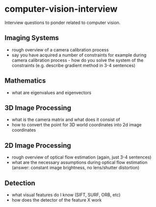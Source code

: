 # computer-vision-interview
Interview questions to ponder related to computer vision.

## Imaging Systems

* rough overview of a camera calibration process
* say you have acquired a number of constraints for example during camera calibration process - how do you solve the system of the constraints (e.g. describe gradient method in 3-4 sentences)

## Mathematics
* what are eigenvalues and eigenvectors

## 3D Image Processing
* what is the camera matrix and what does it consist of
* how to convert the point for 3D world coordinates into 2d image coordinates

## 2D Image Processing
* rough overview of optical flow estimation (again, just 3-4 sentences)
* what are the necessary assumptions during optical flow estimation (answer: constant image brightness, no lens/shutter distortion)

## Detection
* what visual features do I know (SIFT, SURF, ORB, etc)
* how does the detector of the feature X work
